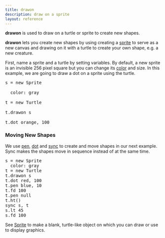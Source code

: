 ```yaml
---
title: drawon
description: draw on a sprite
layout: reference
---
```


**drawon** is used to draw on a turtle or sprite to create new shapes.

**drawon** lets you create new shapes by using creating a [sprite](sprite.html) to serve as a new canvas and drawing on it with a turtle to create your own shape, e.g. a new creature. 

First, name a sprite and a turtle by setting  variables. By default, a new sprite is an invisible 256 pixel square but you can change its [color](colors.html) and size. In this example, we are going to draw a dot on a sprite using the turtle.   

<!--- what else -->
<pre class="jumbo">
s = new Sprite
  <span data-dfn="color">
  color: gray</span>

t = new Turtle
<span data-dfn="draw">
t.drawon s</span>

t.dot orange, 100
</pre>

<script type="demo">
s = null
t = null
setup ->
  remove s, t
demo ->
  s = new Sprite
  color: gray
  t = new Turtle 
  t.drawon s
  t.dot orange, 100
</script>

### Moving New Shapes
We use [pen](pen.html), [dot](dot.html) and [sync](sync.html) to create and move  shapes in our next example. Sync makes the shapes move in sequence instead of at the same time. 

<!--- Check speedinfinity and whether sync correct -->
<!--- What does null do (set to default?)  -->
<!--- Add annotations  -->
<pre class="examp">
s = new Sprite
  color: gray
t = new Turtle
t.drawon s
t.dot red, 100
t.pen blue, 10
t.fd 100
t.pen null
t.ht()
sync s, t
s.lt 45
s.fd 100
</pre>
<!--- explain pause -->
<!--- which ones should be null? -->
<script type="demo">
t = s = b = g = null
setup ->
  ht()
  remove s, t, g, b
demo ->
  s = new Sprite
  color: gray
  height: 50
  width: 30
  t = new Turtle
  t.drawon s
  t.dot red, 25
  t.pen blue, 10
  t.fd 20
  t.pen null
  t.ht()
  sync s, t
  s.lt 90
  s.fd 40
  b = new Sprite
  color: pink
  height: 50
  width: 30
  g = new Turtle
  g.drawon b
  g.dot orange, 25
  g.pen black, 10
  g.fd 20
  g.pen null
  g.ht()
  sync b, g
  b.pause 1
  g.pause 1
  b.rt 90
  b.fd 40
</script>

See [Sprite](sprite.html) to make a blank, turtle-like object on which you can draw or use to display graphics. 

<!-- from Google Groups, use drawon instead of moveto (jumpto wrong)
speed Infinity
a = new Sprite
b = new Turtle
a.scale 1.5
b.jumpto -300, 173
b.pen red
a.wear "http://www.crossriver.com/images/earth-map-1000x500.gif"
b.pause 3
speed .3 
b.jumpto -60,35
-->


